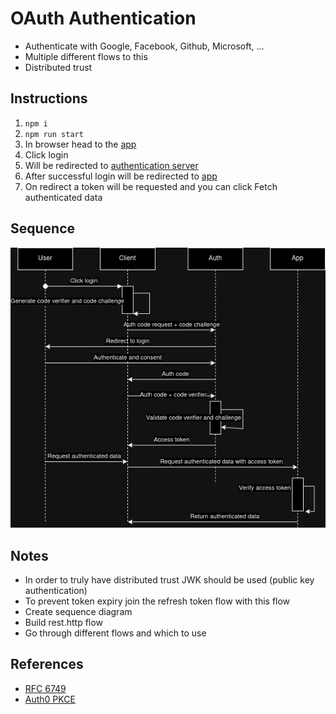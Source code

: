 # OAuth Authentication

- Authenticate with Google, Facebook, Github, Microsoft, ...
- Multiple different flows to this
- Distributed trust

## Instructions

1. `npm i`
1. `npm run start`
1. In browser head to the [app](http://localhost:3000)
1. Click login
1. Will be redirected to [authentication server](http://localhost:8080)
1. After successful login will be redirected to [app](http://localhost:3000)
1. On redirect a token will be requested and you can click Fetch authenticated data

## Sequence

![OAuth PKCE Flow](./07-oauth-sequence.drawio.png)

## Notes

- In order to truly have distributed trust JWK should be used (public key authentication)
- To prevent token expiry join the refresh token flow with this flow
- Create sequence diagram
- Build rest.http flow
- Go through different flows and which to use

## References

- [RFC 6749](https://datatracker.ietf.org/doc/rfc6749/)
- [Auth0 PKCE](https://auth0.com/docs/get-started/authentication-and-authorization-flow/authorization-code-flow-with-pkce)
